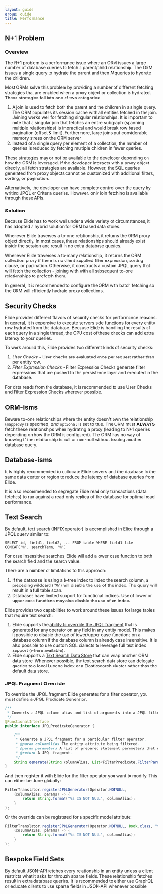 ```yaml
---
layout: guide
group: guide
title: Performance 
---
```


## N+1 Problem

### Overview
The N+1 problem is a performance issue where an ORM issues a large number of database queries to fetch a parent/child relationship.  The ORM issues a single query to hydrate the parent and then _N_ queries to hydrate the children.

Most ORMs solve this problem by providing a number of different fetching strategies that are enabled when a proxy object or collection is hydrated.  These strategies fall into one of two categories:

1. A join is used to fetch both the parent and the children in a single query.  The ORM populates its session cache with all entities fetched in the join.  Joining works well for fetching singular relationships.  It is important to note that a singular join that fetches an entire subgraph (spanning multiple relationships) is impractical and would break row based pagination (offset & limit).  Furthermore, large joins put considerable memory stress on the ORM server.  
2. Instead of a single query per element of a collection, the number of queries is reduced by fetching multiple children in fewer queries.

These strategies may or not be available to the developer depending on how the ORM is leveraged.  If the developer interacts with a proxy object directly, all fetch strategies are available.  However, the SQL queries generated from proxy objects cannot be customized with additional filters, sorting, or pagination.

Alternatively, the developer can have complete control over the query by writing JPQL or Criteria queries.  However, only join fetching is available through these APIs.

### Solution
Because Elide has to work well under a wide variety of circumstances, it has adopted a hybrid solution for ORM based data stores.

Whenever Elide traverses a to-one relationship, it returns the ORM proxy object directly.  In most cases, these relationships should already exist inside the session and result in no extra database queries.

Whenever Elide traverses a to-many relationship, it returns the ORM collection proxy if there is no client supplied filter expression, sorting clause, or pagination.  Otherwise, it constructs a custom JPQL query that will fetch the collection - joining with with all subsequent to-one relationships to prefetch them.

In general, it is recommended to configure the ORM with batch fetching so the ORM will efficiently hydrate proxy collections.
 
## Security Checks

Elide provides different flavors of security checks for performance reasons.  In general, it is expensive to execute servers side functions for every entity row hydrated from the database.  Because Elide is handling the results of each query in a single thread, the CPU cost of these checks can add extra latency to your queries.

To work around this, Elide provides two different kinds of security checks:

1. *User Checks* -  User checks are evaluated once per request rather than per entity row.
2. *Filter Expression Checks* - Filter Expression Checks generate filter expressions that are pushed to the persistence layer and executed in the database.

For data reads from the database, it is recommended to use User Checks and Filter Expression Checks wherever possible.

## ORM-isms 

Beware to-one relationships where the entity doesn't own the relationship (`mappedBy` is specified) _and_ `optional` is set to true.  The ORM must **ALWAYS** fetch these relationships when hydrating a proxy (leading to N+1 queries depending on how the ORM is configured).  The ORM has no way of knowing if the relationship is null or non-null without issuing another database query.

## Database-isms 

It is highly recommended to collocate Elide servers and the database in the same data center or region to reduce the latency of database queries from Elide. 

It is also recommended to segregate Elide read only transactions (data fetches) to run against a read-only replica of the database for optimal read performance. 

## Text Search

By default, text search (INFIX operator) is accomplished in Elide through a JPQL query similar to:
```
SELECT id, field1, field2, ... FROM table WHERE field1 like CONCAT('%', searchTerm, '%')
```

For case insensitive searches, Elide will add a lower case function to both the search field and the search value.

There are a number of limitations to this approach:
1. If the database is using a b-tree index to index the search column, a preceding wildcard ('%') will disable the use of the index.  The query will result in a full table scan.
2. Databases have limited support for functional indices.  Use of lower or upper case functions may also disable the use of an index.

Elide provides two capabilities to work around these issues for large tables that require text search:
1. Elide supports the [ability to override the JPQL fragment](#jpql-fragment-override) that is generated for any operator on any field in any entity model.  This makes it possible to disable the use of lower/upper case functions on a database column if the database column is already case insensitive.  It is also possible to use custom SQL dialects to leverage full text index support (where available).
2. Elide supports a [Text Search Data Store](https://github.com/yahoo/elide/tree/master/elide-datastore/elide-datastore-search) that can wrap another ORM data store.  Whenever possible, the text search data store can delegate queries to a local Lucene index or a Elasticsearch cluster rather than the default data store.  

### JPQL Fragment Override

To override the JPQL fragment Elide generates for a filter operator, you must define a JPQL Predicate Generator:

```java
/**
 * Converts a JPQL column alias and list of arguments into a JPQL filter predicate fragment.
 */
@FunctionalInterface
public interface JPQLPredicateGenerator {

    /**
     * Generate a JPQL fragment for a particular filter operator.
     * @param columnAlias The entity attribute being filtered.
     * @param parameters A list of prepared statement parameters that will be populated.
     * @return A JPQL fragment.
     */
    String generate(String columnAlias, List<FilterPredicate.FilterParameter> parameters);
}
```

And then register it with Elide for the filter operator you want to modify.  This can either be done globally:

```java
FilterTranslator.registerJPQLGenerator(Operator.NOTNULL, 
    (columnAlias, params) -> {
        return String.format("%s IS NOT NULL", columnAlias);
    }
);
```

Or the override can be registered for a specific model attribute:

```java
FilterTranslator.registerJPQLGenerator(Operator.NOTNULL, Book.class, "title",
    (columnAlias, params) -> {
        return String.format("%s IS NOT NULL", columnAlias);
    }
);

```

## Bespoke Field Sets

By default JSON-API fetches every relationship in an entity unless a client restricts what it asks for through sparse fields.  These relationship fetches result in extra database queries.  It is recommended to either use GraphQL or educate clients to use sparse fields in JSON-API whenever possible.
